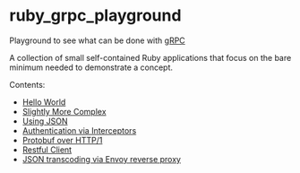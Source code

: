 # ruby_grpc_playground
Playground to see what can be done with [gRPC](https://grpc.io/docs/what-is-grpc/introduction/)

A collection of small self-contained Ruby applications that focus on the bare minimum
needed to demonstrate a concept.

Contents:

* [Hello World](./00_hello_world)
* [Slightly More Complex](./01_slightly_more_complex)
* [Using JSON](./02_slightly_more_complex)
* [Authentication via Interceptors](./03_auth_interceptors)
* [Protobuf over HTTP/1](./04_protobuff_over_http)
* [Restful Client](./05_restful_client)
* [JSON transcoding via Envoy reverse proxy](./06_reverse_proxy)

